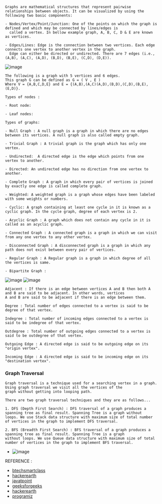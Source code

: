 ```
Graphs are mathematical structures that represent pairwise relationships between objects. It can be visualized by using the 
following two basic components:

- Nodes/Vertex/Point/Junction: One of the points on which the graph is defined and which may be connected by lines/edges is 
  called a vertex. In bellow example graph, A, B, C, D & E are known as vertices.
  
- Edges/Lines: Edge is the connection between two vertices. Each edge connects one vertex to another vertex in the graph. 
  Edge can either be directed or undirected. There are 7 edges (i.e., (A,B), (A,C), (A,D), (B,D), (B,E), (C,D), (D,E)).
```
![image](https://user-images.githubusercontent.com/59710234/163689505-1cc5fd8e-5744-4c2c-8ddc-9caf7996d078.png)
```
The following is a graph with 5 vertices and 6 edges.
This graph G can be defined as G = ( V , E )
Where V = {A,B,C,D,E} and E = {(A,B),(A,C)(A,D),(B,D),(C,D),(B,E),(E,D)}.
```

```
Types of nodes :

- Root node:

- Leaf nodes:
```
```
Types of graphs:

- Null Graph : A null graph is a graph in which there are no edges between its vertices. A null graph is also called empty graph.

- Trivial Graph : A trivial graph is the graph which has only one vertex.

- Undirected:  A directed edge is the edge which points from one vertex to another.

- Directed: An undirected edge has no direction from one vertex to another.

- Complete Graph : A graph in which every pair of vertices is joined by exactly one edge is called complete graph.

- Weighted: A weighted graph is a graph whose edges have been labeled with some weights or numbers.

- Cyclic: A graph containing at least one cycle in it is known as a cyclic graph. In the cycle graph, degree of each vertex is 2.

- Acyclic Graph : A graph which does not contain any cycle in it is called as an acyclic graph.

- Connected Graph : A connected graph is a graph in which we can visit from any one vertex to any other vertex.

- Disconnected Graph : A disconnected graph is a graph in which any path does not exist between every pair of vertices.

- Regular Graph : A Regular graph is a graph in which degree of all the vertices is same.

- Bipartite Graph : 
```
![image](https://user-images.githubusercontent.com/59710234/163694813-33228ff7-9bd5-4ba7-bfc4-7d02b7c679a9.png)
![image](https://user-images.githubusercontent.com/59710234/163694821-7c94cb1d-4873-44af-bba3-0bb55671de3d.png)

```
Adjacent : If there is an edge between vertices A and B then both A and B are said to be adjacent. In other words, vertices
A and B are said to be adjacent if there is an edge between them.

Degree : Total number of edges connected to a vertex is said to be degree of that vertex.

Indegree : Total number of incoming edges connected to a vertex is said to be indegree of that vertex.

Outdegree : Total number of outgoing edges connected to a vertex is said to be outdegree of that vertex.

Outgoing Edge : A directed edge is said to be outgoing edge on its "origin vertex".

Incoming Edge : A directed edge is said to be incoming edge on its "destination vertex".
```
### Graph Traversal
```
Graph traversal is a technique used for a searching vertex in a graph. Using graph traversal we visit all the vertices of the 
graph without getting into looping path.

There are two graph traversal techniques and they are as follows...

1. DFS (Depth First Search) : DFS traversal of a graph produces a spanning tree as final result. Spanning Tree is a graph without
loops. We use Stack data structure with maximum size of total number of vertices in the graph to implement DFS traversal.

2. BFS (Breadth First Search) : BFS traversal of a graph produces a spanning tree as final result. Spanning Tree is a graph 
without loops. We use Queue data structure with maximum size of total number of vertices in the graph to implement BFS traversal.
```

- ![image](https://user-images.githubusercontent.com/59710234/184493215-7e843fd4-0466-4c03-ba44-85aed6c4918f.png)

REFERENCE :
- [btechsmartclass](http://www.btechsmartclass.com/data_structures/graph-traversal-dfs.html)
- [hackerearth](https://www.hackerearth.com/practice/algorithms/graphs/depth-first-search/tutorial/)
- [javatpoint](https://www.javatpoint.com/depth-first-search-algorithm)
- [geeksforgeeks](https://www.geeksforgeeks.org/depth-first-search-or-dfs-for-a-graph/)
- [hackerearth](https://www.hackerearth.com/practice/algorithms/graphs/depth-first-search/tutorial/)
- [programiz](https://www.programiz.com/dsa/graph-dfs)
